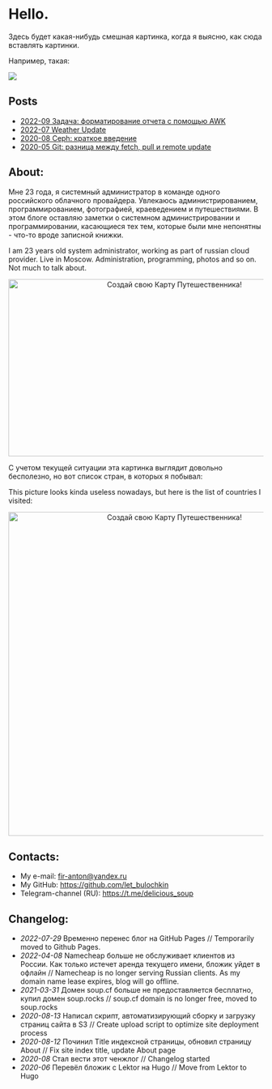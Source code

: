 # **Hello.**

Здесь будет какая-нибудь смешная картинка, когда я выясню, как сюда вставлять картинки.

Например, такая:

<p align="center"><img src="https://xkcd.ru/i/148_v1.png" style="display: block; " /></p>

## Posts

* [2022-09 Задача: форматирование отчета с помощью AWK](./2022-09-awk-formatting-task.md)
* [2022-07 Weather Update ](./2022-07-weather-update.md)
* [2020-08 Ceph: краткое введение](./2020-08-ceph-introduction.md)
* [2020-05 Git: разница между fetch, pull и remote update ](./2020-05-fetch-pull-remote-update.md)

## About:

Мне 23 года, я системный администратор в команде одного российского облачного провайдера. Увлекаюсь администрированием, программированием, фотографией, краеведением и путешествиями. В этом блоге оставляю заметки о системном администрировании и программировании, касающиеся тех тем, которые были мне непонятны - что-то вроде записной книжки.

I am 23 years old system administrator, working as part of russian cloud provider. Live in Moscow. Administration, programming, photos and so on. Not much to talk about.

<p align="center"><a href="https://visited.ru/"><img width="640" height="350" src="https://visited.ru/rumap.php?visited=RKRRTAVLAVORIVAKGDKLUKOSLENLIPMOSNIZNGRPSKROSRYASMOTVETULYAR" alt="Создай свою Карту Путешественника!" border="0"></a></p>

С учетом текущей ситуации эта картинка выглядит довольно бесполезно, но вот список стран, в которых я побывал:

This picture looks kinda useless nowadays, but here is the list of countries I visited:

<p align="center"><a href="https://visited.ru/"><img width="640" src="https://visited.ru/flagmap.php?visited=EGATBYBEHRCZDKEEFIFRDEHUITLVNLNOPLPTRUSKSIESTRMMLKVN" alt="Создай свою Карту Путешественника!" border="0"></a></p>

## Contacts:

* My e-mail: <fir-anton@yandex.ru>
* My GitHub: <https://github.com/let_bulochkin>
* Telegram-channel (RU): <https://t.me/delicious_soup>

## Changelog:

* _2022-07-29_ Временно перенес блог на GitHub Pages // Temporarily moved to Github Pages.
* _2022-04-08_ Namecheap больше не обслуживает клиентов из России. Как только истечет аренда текущего имени, бложик уйдет в офлайн // Namecheap is no longer serving Russian clients. As my domain name lease expires, blog will go offline.
* _2021-03-31_ Домен soup.cf больше не предоставляется бесплатно, купил домен soup.rocks // soup.cf domain is no longer free, moved to soup.rocks
* _2020-08-13_ Написал скрипт, автоматизирующий сборку и загрузку страниц сайта в S3 // Create upload script to optimize site deployment process
* _2020-08-12_ Починил Title индексной страницы, обновил страницу About // Fix site index title, update About page
* _2020-08_ Стал вести этот ченжлог // Changelog started
* _2020-06_  Перевёл бложик с Lektor на Hugo // Move from Lektor to Hugo
